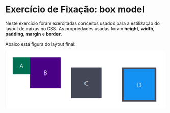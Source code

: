 # Exercício de Fixação: box model

Neste exercício foram exercitadas conceitos usados para a estilização do layout de caixas no CSS. As propriedades usadas foram **height**, **width**, **padding**, **margin** e **border**.

Abaixo está figura do layout final:

![caixas](caixas.png)
